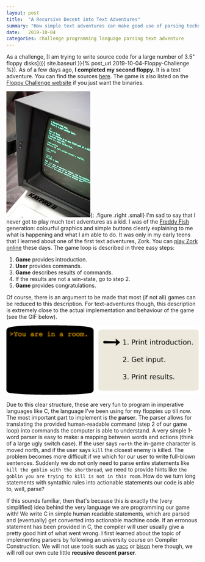 ```yaml
---
layout: post
title:  "A Recursive Decent into Text Adventures"
summary: "How simple text adventures can make good use of parsing techniques."
date:   2019-10-04
categories: challenge programming language parsing text adventure
---
```


As a challenge, [I am trying to write source code for a large number of 3.5" floppy disks]({{ site.baseurl }}{% post_url 2019-10-04-Floppy-Challenge %}). As of a few days ago, **I completed my second floppy.** It is a text adventure. You can find the sources [here](https://github.com/LucvandenBrand/FloppyChallenge/tree/master/floppies/text-adventure). The game is also listed on the [Floppy Challenge website](https://floppychallenge.com) if you just want the binaries.

![Tiled Image](/assets/posts/2020-2-23-Text-adventure/Zork_photo.jpg "Photo from Wikipedia."){: .figure .right .small}
I'm sad to say that I never got to play much text adventures as a kid. I was of the [Freddy Fish](https://en.wikipedia.org/wiki/Freddi_Fish) generation: colourful graphics and simple buttons clearly explaining to me what is happening and what I am able to do. It was only in my early teens that I learned about one of the first text adventures, Zork. You can [play Zork online](https://archive.org/details/msdos_Zork_I_-_The_Great_Underground_Empire_1980) these days. The game loop is described in three easy steps:

1. **Game** provides introduction.
2. **User** provides commands.
3. **Game** describes results of commands.
4. If the results are not a win-state, go to step 2.
5. **Game** provides congratulations.

Of course, there is an argument to be made that most (if not all) games can be reduced to this description. For text-adventures though, this description is extremely close to the actual implementation and behaviour of the game (see the GIF below).

![Animated Game Loop](/assets/posts/2020-2-23-Text-adventure/game_loop.gif "The game loop.")

Due to this clear structure, these are very fun to program in imperative languages like C, the language I've been using for my floppies up till now. The most important part to implement is the **parser**. The parser allows for translating the provided human-readable command (step 2 of our game loop) into commands the computer is able to understand. A very simple 1-word parser is easy to make: a mapping between words and actions (think of a large ugly switch case). If the user says `north` the in-game character is moved north, and if the user says `kill` the closest enemy is killed. The problem becomes more difficult if we which for our user to write full-blown sentences. Suddenly we do not only need to parse entire statements like `kill the goblin with the shortbread`, we need to provide hints like `the goblin you are trying to kill is not in this room`. How do we turn long statements with syntathic rules into actionable statements our code is able to, well, parse?

If this sounds familiar, then that's because this is exactly the (very simplified) idea behind the very language we are programming our game with! We write C in simple human readable statements, which are parsed and (eventually) get converted into actionable machine code. If an erronous statement has been provided in C, the compiler will user usually give a pretty good hint of what went wrong. I first learned about the topic of implementing parsers by following an university course on Compiler Construction. We will not use tools such as [yacc]() or [bison]() here though, we will roll our own cute little **recusive descent parser**.
